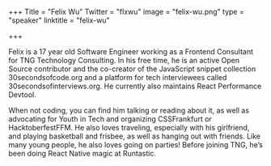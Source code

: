 +++
Title = "Felix Wu"
Twitter = "flxwu"
image = "felix-wu.png"
type = "speaker"
linktitle = "felix-wu"

+++

Felix is a 17 year old Software Engineer working as a Frontend Consultant for TNG Technology Consulting. In his free time, he is an active Open Source contributor and the co-creator of the JavaScript snippet collection 30secondsofcode.org and a platform for tech interviewees called 30secondsofinterviews.org. He currently also maintains React Performance Devtool.

When not coding, you can find him talking or reading about it, as well as advocating for Youth in Tech and organizing CSSFrankfurt or HacktoberfestFFM. He also loves traveling, especially with his girlfriend, and playing basketball and frisbee, as well as hanging out with friends. Like many young people, he also loves going on parties! Before joining TNG, he’s been doing React Native magic at Runtastic.
